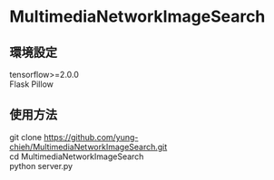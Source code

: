# MultimediaNetworkImageSearch
## 環境設定  
tensorflow>=2.0.0  
Flask
Pillow  
## 使用方法  
git clone https://github.com/yung-chieh/MultimediaNetworkImageSearch.git  
cd MultimediaNetworkImageSearch  
python server.py  
